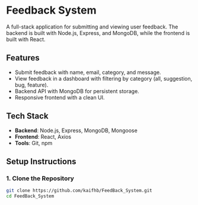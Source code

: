 # Feedback System

A full-stack application for submitting and viewing user feedback. The backend is built with Node.js, Express, and MongoDB, while the frontend is built with React.

## Features

- Submit feedback with name, email, category, and message.
- View feedback in a dashboard with filtering by category (all, suggestion, bug, feature).
- Backend API with MongoDB for persistent storage.
- Responsive frontend with a clean UI.

## Tech Stack
- **Backend**: Node.js, Express, MongoDB, Mongoose
- **Frontend**: React, Axios
- **Tools**: Git, npm



## Setup Instructions

### 1. Clone the Repository

```bash
git clone https://github.com/kaifhb/FeedBack_System.git
cd FeedBack_System
```
